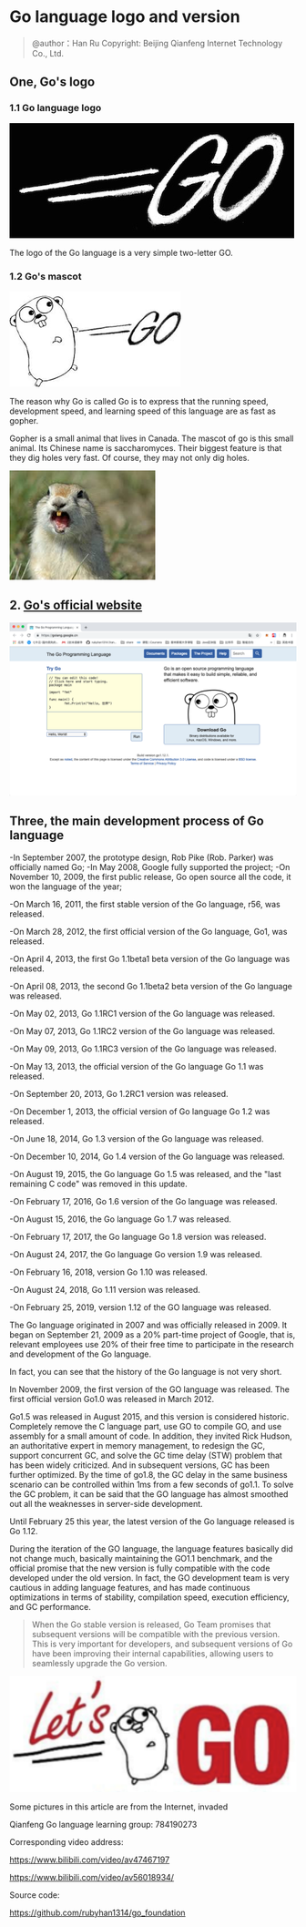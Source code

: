 

# Go language logo and version

> @author：Han Ru
> Copyright: Beijing Qianfeng Internet Technology Co., Ltd.

## One, Go's logo

### 1.1 Go language logo



![go_logo_meitu_1](img/go_logo_meitu_1.jpg)

The logo of the Go language is a very simple two-letter GO.

### 1.2 Go's mascot



![go_logo2](img/go_logo2.jpeg)

The reason why Go is called Go is to express that the running speed, development speed, and learning speed of this language are as fast as gopher.

Gopher is a small animal that lives in Canada. The mascot of go is this small animal. Its Chinese name is saccharomyces. Their biggest feature is that they dig holes very fast. Of course, they may not only dig holes.

![tuboshu](img/tuboshu.jpeg)



## 2. [Go's official website](https://golang.google.cn/)

![goguanwang](img/goguanwang.png)

## Three, the main development process of Go language



-In September 2007, the prototype design, Rob Pike (Rob. Parker) was officially named Go;
-In May 2008, Google fully supported the project;
-On November 10, 2009, the first public release, Go open source all the code, it won the language of the year;

-On March 16, 2011, the first stable version of the Go language, r56, was released.

-On March 28, 2012, the first official version of the Go language, Go1, was released.

-On April 4, 2013, the first Go 1.1beta1 beta version of the Go language was released.

-On April 08, 2013, the second Go 1.1beta2 beta version of the Go language was released.

-On May 02, 2013, Go 1.1RC1 version of the Go language was released.

-On May 07, 2013, Go 1.1RC2 version of the Go language was released.

-On May 09, 2013, Go 1.1RC3 version of the Go language was released.

-On May 13, 2013, the official version of the Go language Go 1.1 was released.

-On September 20, 2013, Go 1.2RC1 version was released.

-On December 1, 2013, the official version of Go language Go 1.2 was released.

-On June 18, 2014, Go 1.3 version of the Go language was released.

-On December 10, 2014, Go 1.4 version of the Go language was released.

-On August 19, 2015, the Go language Go 1.5 was released, and the "last remaining C code" was removed in this update.

-On February 17, 2016, Go 1.6 version of the Go language was released.

-On August 15, 2016, the Go language Go 1.7 was released.

-On February 17, 2017, the Go language Go 1.8 version was released.

-On August 24, 2017, the Go language Go version 1.9 was released.

-On February 16, 2018, version Go 1.10 was released.

-On August 24, 2018, Go 1.11 version was released.

-On February 25, 2019, version 1.12 of the GO language was released.




The Go language originated in 2007 and was officially released in 2009. It began on September 21, 2009 as a 20% part-time project of Google, that is, relevant employees use 20% of their free time to participate in the research and development of the Go language.

In fact, you can see that the history of the Go language is not very short.

In November 2009, the first version of the GO language was released. The first official version Go1.0 was released in March 2012.

Go1.5 was released in August 2015, and this version is considered historic. Completely remove the C language part, use GO to compile GO, and use assembly for a small amount of code. In addition, they invited Rick Hudson, an authoritative expert in memory management, to redesign the GC, support concurrent GC, and solve the GC time delay (STW) problem that has been widely criticized. And in subsequent versions, GC has been further optimized. By the time of go1.8, the GC delay in the same business scenario can be controlled within 1ms from a few seconds of go1.1. To solve the GC problem, it can be said that the GO language has almost smoothed out all the weaknesses in server-side development.

Until February 25 this year, the latest version of the Go language released is Go 1.12.

During the iteration of the GO language, the language features basically did not change much, basically maintaining the GO1.1 benchmark, and the official promise that the new version is fully compatible with the code developed under the old version. In fact, the GO development team is very cautious in adding language features, and has made continuous optimizations in terms of stability, compilation speed, execution efficiency, and GC performance.



> When the Go stable version is released, Go Team promises that subsequent versions will be compatible with the previous version. This is very important for developers, and subsequent versions of Go have been improving their internal capabilities, allowing users to seamlessly upgrade the Go version.



![image](img/image.png)





Some pictures in this article are from the Internet, invaded







Qianfeng Go language learning group: 784190273

Corresponding video address:

https://www.bilibili.com/video/av47467197

https://www.bilibili.com/video/av56018934/

Source code:

https://github.com/rubyhan1314/go_foundation

